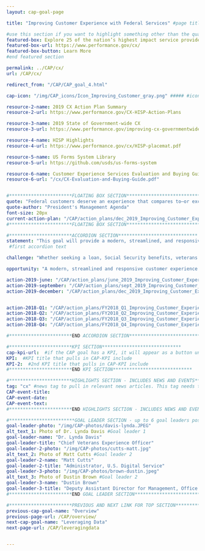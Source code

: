 ```yaml
---
layout: cap-goal-page

title: "Improving Customer Experience with Federal Services" #page title

#use this section if you want to highlight something other than the quarterly action plan
featured-box: Explore 25 of the nation’s highest impact service providers (HISPs)
featured-box-url: https://www.performance.gov/cx/
featured-box-button: Learn More
#end featured section

permalink: ../CAP/cx/
url: /CAP/cx/

redirect_from: "/CAP/CAP_goal_4.html"

cap-icon: "/img/CAP_icons/Icon_Improving_Customer_gray.png" ##### #icon that appears next to title

resource-2-name: 2019 CX Action Plan Summary
resource-2-url: https://www.performance.gov/CX-HISP-Action-Plans

resource-3-name: 2019 State of Government-wide CX
resource-3-url: https://www.performance.gov/improving-cx-governmentwide

resource-4-name: HISP Highlights
resource-4-url: https://www.performance.gov/cx/HISP-placemat.pdf

resource-5-name: US Forms System Library
resource-5-url: https://github.com/usds/us-forms-system

resource-6-name: Customer Experience Services Evaluation and Buying Guide
resource-6-url: "/cx/CX-Evaluation-and-Buying-Guide.pdf"


#***********************FLOATING BOX SECTION*****************************
quote: "Federal customers deserve an experience that compares to—or exceeds—that of leading private sector organizations."  #appears in the gray text box
quote-author: "President's Management Agenda"
font-size: 20px
current-action-plan: "/CAP/action_plans/dec_2019_Improving_Customer_Experience.pdf"
#***********************FLOATING BOX SECTION*****************************

#***********************ACCORDION SECTION*****************************
statement: "This goal will provide a modern, streamlined, and responsive customer experience across government, comparable to leading private-sector organizations."
 #first accordion text

challenge: "Whether seeking a loan, Social Security benefits, veterans benefits, or other services provided by the Federal Government, individuals and businesses expect Government customer services to be efficient and intuitive, just like services from leading private-sector organizations. Yet the 2016 American Consumer Satisfaction Index and the 2017 Forrester Federal Customer Experience Index show that, on average, Government services lag nine percentage points behind the private sector." #second accordion text

opportunity: "A modern, streamlined and responsive customer experience means:  raising government-wide customer experience to the average of the private sector service industry, as measured by external organizations; developing indicators for high-impact Federal programs to monitor progress towards excellent customer experience and mature digital services; providing the structure and resources to ensure customer experience is a focal point for agency leadership; and examples of programs where improved customer service will impact millions of Americans include Federal Student Aid, Airport Security Screening, National Parks, Veterans Health Care, Passport Services, Emergency and Disaster Relief, and Medicare." #third accordion text

action-2019-june: "/CAP/action_plans/june_2019_Improving_Customer_Experience.pdf"
action-2019-september: "/CAP/action_plans/sept_2019_Improving_Customer_Experience.pdf"
action-2019-december: "/CAP/action_plans/dec_2019_Improving_Customer_Experience.pdf"


action-2018-Q1: "/CAP/action_plans/FY2018_Q1_Improving_Customer_Experience.pdf"
action-2018-Q2: "/CAP/action_plans/FY2018_Q2_Improving_Customer_Experience.pdf"
action-2018-Q3: "/CAP/action_plans/FY2018_Q3_Improving_Customer_Experience.pdf"
action-2018-Q4: "/CAP/action_plans/FY2018_Q4_Improving_Customer_Experience.pdf"

#***********************END ACCORDION SECTION*****************************

#***********************KPI SECTION*****************************
cap-kpi-url:  #if the CAP goal has a KPI, it will appear as a button under the title. The button links to the Tableau dashboard
KPI:  #KPI title that pulls in CAP-KPI include
KPI-2:  #2nd KPI title that pulls in CAP-KPI include
#***********************END KPI SECTION*****************************

#***********************HIGHLIGHTS SECTION - INCLUDES NEWS AND EVENTS*****************************
tag: "cx" #news tag to pull in relevant news articles. This tag needs to be included in the "post" front matter
CAP-event-title:
CAP-event-date:
CAP-event-text:
#***********************END HIGHLIGHTS SECTION - INCLUDES NEWS AND EVENTS*****************************

#************************GOAL LEADER SECTION - up to 6 goal leaders possible by creating up to 6 sections below***************************
goal-leader-photo: "/img/CAP-photos/davis-lynda.JPEG"
alt_text_1: Photo of Dr. Lynda Davis #Goal leader 1
goal-leader-name: "Dr. Lynda Davis"
goal-leader-title: "Chief Veterans Experience Officer"
goal-leader-2-photo: "/img/CAP-photos/cutts-matt.jpg"
alt_text_2: Photo of Matt Cutts #Goal leader 2
goal-leader-2-name: "Matt Cutts"
goal-leader-2-title: "Administrator, U.S. Digital Service"
goal-leader-3-photo: "/img/CAP-photos/brown-dustin.jpeg"
alt_text_3: Photo of Dustin Brown #Goal leader 2
goal-leader-3-name: "Dustin Brown"
goal-leader-3-title: "Deputy Assistant Director for Management, Office of Management and Budget"
#***********************END GOAL LEADER SECTION*****************************8

#***********************PREVIOUS AND NEXT LINK FOR TOP SECTION*****************************8
previous-cap-goal-name: "Overview"
previous-page-url: /CAP/overview/
next-cap-goal-name: "Leveraging Data"
next-page-url: /CAP/leveragingdata


---  
```

